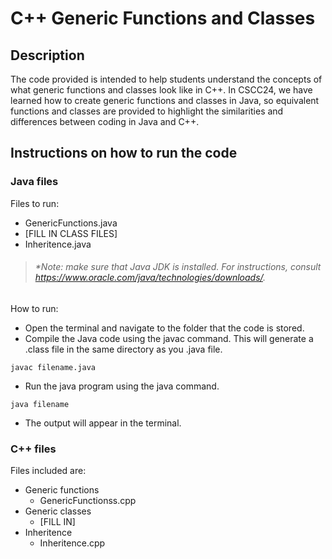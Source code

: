 # C++ Generic Functions and Classes

## Description
The code provided is intended to help students understand the concepts of what generic functions and classes look like in C++. In CSCC24, we have learned how to create generic functions and classes in Java, so equivalent functions and classes are provided to highlight the similarities and differences between coding in Java and C++. 

## Instructions on how to run the code

### Java files
Files to run:
- GenericFunctions.java
- [FILL IN CLASS FILES]
- Inheritence.java

 >###### *Note: make sure that Java JDK is installed. For instructions, consult https://www.oracle.com/java/technologies/downloads/.

How to run:
- Open the terminal and navigate to the folder that the code is stored.
- Compile the Java code using the javac command. This will generate a .class file in the same directory as you .java file.
```
javac filename.java
```
- Run the java program using the java command.
```
java filename
```
- The output will appear in the terminal.

### C++ files
Files included are:
- Generic functions
  - GenericFunctionss.cpp
- Generic classes
  - [FILL IN]
- Inheritence
  - Inheritence.cpp
  


